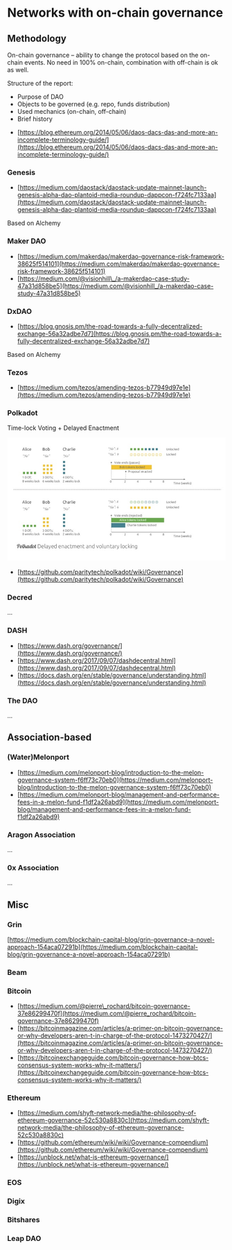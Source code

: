 # Networks with on-chain governance

## Methodology

On-chain governance – ability to change the protocol based on the on-chain events. No need in 100% on-chain, combination with off-chain is ok as well.

Structure of the report:

* Purpose of DAO
* Objects to be governed \(e.g. repo, funds distribution\)
* Used mechanics \(on-chain, off-chain\)
* Brief history

+ [https://blog.ethereum.org/2014/05/06/daos-dacs-das-and-more-an-incomplete-terminology-guide/](https://blog.ethereum.org/2014/05/06/daos-dacs-das-and-more-an-incomplete-terminology-guide/)

### Genesis 

* [https://medium.com/daostack/daostack-update-mainnet-launch-genesis-alpha-dao-plantoid-media-roundup-dappcon-f724fc7133aa](https://medium.com/daostack/daostack-update-mainnet-launch-genesis-alpha-dao-plantoid-media-roundup-dappcon-f724fc7133aa)

Based on Alchemy

### Maker DAO

* [https://medium.com/makerdao/makerdao-governance-risk-framework-38625f514101](https://medium.com/makerdao/makerdao-governance-risk-framework-38625f514101)
* [https://medium.com/@visionhill\_/a-makerdao-case-study-47a31d858be5](https://medium.com/@visionhill_/a-makerdao-case-study-47a31d858be5)

### DxDAO

* [https://blog.gnosis.pm/the-road-towards-a-fully-decentralized-exchange-56a32adbe7d7](https://blog.gnosis.pm/the-road-towards-a-fully-decentralized-exchange-56a32adbe7d7)

Based on Alchemy

### Tezos

* [https://medium.com/tezos/amending-tezos-b77949d97e1e](https://medium.com/tezos/amending-tezos-b77949d97e1e)

### Polkadot

Time-lock Voting + Delayed Enactment

![](../.gitbook/assets/image%20%281%29.png)

* [https://github.com/paritytech/polkadot/wiki/Governance](https://github.com/paritytech/polkadot/wiki/Governance)

### Decred

...

### DASH

* [https://www.dash.org/governance/](https://www.dash.org/governance/)
* [https://www.dash.org/2017/09/07/dashdecentral.html](https://www.dash.org/2017/09/07/dashdecentral.html)
* [https://docs.dash.org/en/stable/governance/understanding.html](https://docs.dash.org/en/stable/governance/understanding.html)

### The DAO

...

## Association-based

### \(Water\)Melonport

* [https://medium.com/melonport-blog/introduction-to-the-melon-governance-system-f6ff73c70eb0](https://medium.com/melonport-blog/introduction-to-the-melon-governance-system-f6ff73c70eb0)
* [https://medium.com/melonport-blog/management-and-performance-fees-in-a-melon-fund-f1df2a26abd9](https://medium.com/melonport-blog/management-and-performance-fees-in-a-melon-fund-f1df2a26abd9)

### Aragon Association

...

### 0x Association

...

## Misc

### Grin

[https://medium.com/blockchain-capital-blog/grin-governance-a-novel-approach-154aca07291b](https://medium.com/blockchain-capital-blog/grin-governance-a-novel-approach-154aca07291b)

### Beam

### Bitcoin

* [https://medium.com/@pierre\_rochard/bitcoin-governance-37e86299470f](https://medium.com/@pierre_rochard/bitcoin-governance-37e86299470f)
* [https://bitcoinmagazine.com/articles/a-primer-on-bitcoin-governance-or-why-developers-aren-t-in-charge-of-the-protocol-1473270427/](https://bitcoinmagazine.com/articles/a-primer-on-bitcoin-governance-or-why-developers-aren-t-in-charge-of-the-protocol-1473270427/)
* [https://bitcoinexchangeguide.com/bitcoin-governance-how-btcs-consensus-system-works-why-it-matters/](https://bitcoinexchangeguide.com/bitcoin-governance-how-btcs-consensus-system-works-why-it-matters/)

### Ethereum

* [https://medium.com/shyft-network-media/the-philosophy-of-ethereum-governance-52c530a8830c](https://medium.com/shyft-network-media/the-philosophy-of-ethereum-governance-52c530a8830c)
* [https://github.com/ethereum/wiki/wiki/Governance-compendium](https://github.com/ethereum/wiki/wiki/Governance-compendium)
* [https://unblock.net/what-is-ethereum-governance/](https://unblock.net/what-is-ethereum-governance/)

### EOS

### Digix

### Bitshares

### Leap DAO

